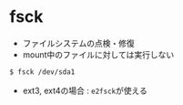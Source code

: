 # fsck
- ファイルシステムの点検・修復
- mount中のファイルに対しては実行しない
~~~bash
$ fsck /dev/sda1
~~~
- ext3, ext4の場合 : `e2fsck`が使える